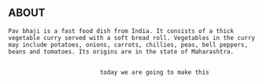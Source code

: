  ## ABOUT

    Pav bhaji is a fast food dish from India. It consists of a thick vegetable curry served with a soft bread roll. Vegetables in the curry may include potatoes, onions, carrots, chillies, peas, bell peppers, beans and tomatoes. Its origins are in the state of Maharashtra.


                              today we are going to make this

